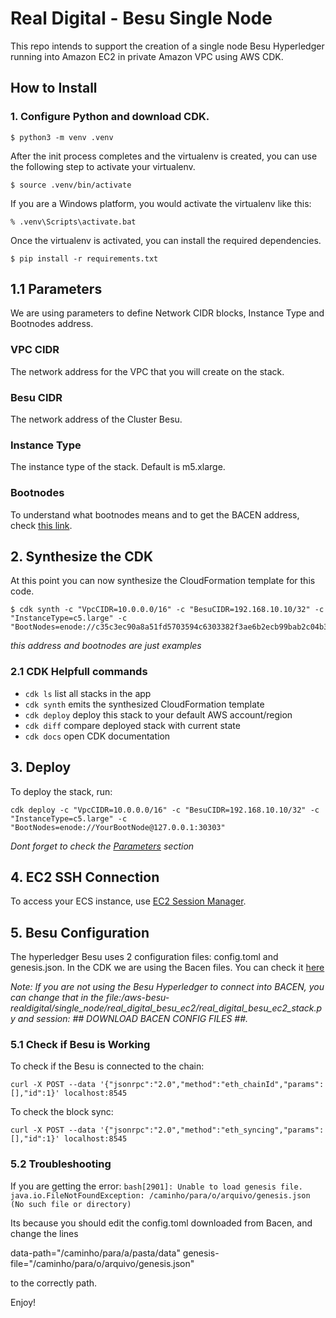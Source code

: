 
# Real Digital - Besu Single Node 

This repo intends to support the creation of a single node Besu Hyperledger running into Amazon EC2 in private Amazon VPC using AWS CDK.


## How to Install 

### 1. Configure Python and download CDK. 
```
$ python3 -m venv .venv
```

After the init process completes and the virtualenv is created, you can use the following
step to activate your virtualenv.

```
$ source .venv/bin/activate
```

If you are a Windows platform, you would activate the virtualenv like this:

```
% .venv\Scripts\activate.bat
```

Once the virtualenv is activated, you can install the required dependencies.

```
$ pip install -r requirements.txt
```

## 1.1 Parameters
We are using parameters to define Network CIDR blocks, Instance Type and Bootnodes address. 

### VPC CIDR
The network address for the VPC that you will create on the stack.

### Besu CIDR
The network address of the Cluster Besu.

### Instance Type
The instance type of the stack. Default is m5.xlarge.

### Bootnodes 
To understand what bootnodes means and to get the BACEN address, check [this link](https://github.com/bacen/pilotord-kit-onboarding/blob/main/ingresso.md#discovery-bootnode).

## 2. Synthesize the CDK 

At this point you can now synthesize the CloudFormation template for this code.

```
$ cdk synth -c "VpcCIDR=10.0.0.0/16" -c "BesuCIDR=192.168.10.10/32" -c "InstanceType=c5.large" -c "BootNodes=enode://c35c3ec90a8a51fd5703594c6303382f3ae6b2ecb99bab2c04b3794f2bc3fc2631dabb0c08af795787a6c004d8f532230ae6e9925cbbefb0b28b79295d615f@127.0.0.1:30303"
```

*this address and bootnodes are just examples*

### 2.1  CDK Helpfull commands

 * `cdk ls`          list all stacks in the app
 * `cdk synth`       emits the synthesized CloudFormation template
 * `cdk deploy`      deploy this stack to your default AWS account/region
 * `cdk diff`        compare deployed stack with current state
 * `cdk docs`        open CDK documentation


## 3. Deploy 

To deploy the stack, run: 

`cdk deploy -c "VpcCIDR=10.0.0.0/16" -c "BesuCIDR=192.168.10.10/32" -c "InstanceType=c5.large" -c "BootNodes=enode://YourBootNode@127.0.0.1:30303"` 

*Dont forget to check the [Parameters](#parameters) section*

## 4. EC2 SSH Connection

To access your ECS instance, use [EC2 Session Manager](https://repost.aws/knowledge-center/ec2-systems-manager-vpc-endpoints).


## 5. Besu Configuration

The hyperledger Besu uses 2 configuration files: config.toml and genesis.json. In the CDK we are using the Bacen files. You can check it [here](https://github.com/bacen/pilotord-kit-onboarding/blob/main/ingresso.md#configura%C3%A7%C3%A3o-do-n%C3%B3-do-participante)

*Note: If you are not using the Besu Hyperledger to connect into BACEN, you can change that in the file:/aws-besu-realdigital/single_node/real_digital_besu_ec2/real_digital_besu_ec2_stack.py and session: ## DOWNLOAD BACEN CONFIG FILES ##.*


### 5.1 Check if Besu is Working

To check if the Besu is connected to the chain: 

`curl -X POST --data '{"jsonrpc":"2.0","method":"eth_chainId","params":[],"id":1}' localhost:8545`

To check the block sync: 

`curl -X POST --data '{"jsonrpc":"2.0","method":"eth_syncing","params":[],"id":1}' localhost:8545`

### 5.2 Troubleshooting

If you are getting the error: 
`bash[2901]: Unable to load genesis file. java.io.FileNotFoundException: /caminho/para/o/arquivo/genesis.json (No such file or directory)` 

Its because you should edit the config.toml downloaded from Bacen, and change the lines

data-path="/caminho/para/a/pasta/data"
genesis-file="/caminho/para/o/arquivo/genesis.json"

to the correctly path. 

Enjoy!
